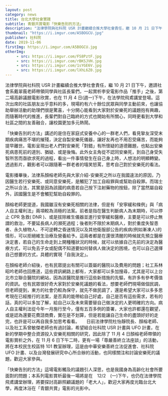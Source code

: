 ```yaml
---
layout: post
category: news
title: 台北大學社會實踐
subtitle: 青銀共賞電影「快樂告別的方法」
description: "法律學院與社科院 USR 計畫繼續合推大學社會責任，繼 10 月 21 日下午，邀請社會系戴翠莪老師帶領同學與社區長輩們，一起賞析李安電影作品「推手」之後，第二場高齡議題電影欣賞，也在 11 月 4 日(週一)下午，在法學院飛鳶講堂登場。這次出席的社區朋友出乎意料的多，現場約有六十餘位民眾與同學主動前來，也讓協助舉辦活動的助理們很是驚喜，十分開心能看到大家對於安樂死的議題抱有興趣，而隨著時代的推進，長輩們對自己臨終的方式也開始有所關心，同時更看到大學和社區之間的友善融合，讓校園更加多元熱鬧。"
thumbnail: "https://i.imgur.com/A5BOGCU.jpg"
publisher: 社科院
date: 2019-11-06
firstImg: https://i.imgur.com/A5BOGCU.jpg
otherImg:
     - src: https://i.imgur.com/FS8PztF.jpg
     - src: https://i.imgur.com/rBKSJVH.jpg
     - src: https://i.imgur.com/1sYGE6V.jpg
     - src: https://i.imgur.com/lXhL6Z0.jpg
---
```

法律學院與社科院 USR 計畫繼續合推大學社會責任，繼 10 月 21 日下午，邀請社會系戴翠莪老師帶領同學與社區長輩們，一起賞析李安電影作品「推手」之後，第二場高齡議題電影欣賞，也在 11 月 4 日(週一)下午，在法學院飛鳶講堂登場。這次出席的社區朋友出乎意料的多，現場約有六十餘位民眾與同學主動前來，也讓協助舉辦活動的助理們很是驚喜，十分開心能看到大家對於安樂死的議題抱有興趣，而隨著時代的推進，長輩們對自己臨終的方式也開始有所關心，同時更看到大學和社區之間的友善融合，讓校園更加多元熱鬧。

「快樂告別的方法」講述的是住在家庭式安養中心的一群老人們，看見摯友深受末期疾病痛苦不堪的摧殘，決定自製安樂死儀器，讓好友再也不用忍受痛苦，而能夠提早離世。電影呈現出老人們對安樂死「對錯」有所懷疑的道德難題，也點出安樂死病患死前的道別、猶疑、或是後悔。此外女主角從不認同安樂死，到自己身受失智所苦而亟欲求死的過程，看出一件事情發生在自己身上時，人想法的明顯轉變。透過影片，觀影者可以跟隨著一群老者的嘻笑怒罵，思考自己對於安樂死的看法。

電影播畢後，法律系顏榕老師先與大家介紹-安樂死之所以在我國違法的原因，乃因醫生若行安樂死、或同意安樂死，是觸犯了加工自殺罪與或幫助自殺罪。而瑞士之所以合法，其實是因為該國的病患若自己按下注射藥物的按鈕，除了當然屬自殺外，該國醫生是不會觸犯幫助自殺罪的。

顏榕老師更提道，我國雖沒有安樂死相關的法律，但是有「安寧緩和條例」與「病人自主權利法」兩項較為消極的法案。前者是指在醫生判斷病人為末期時，可以停止 CPR 急救( DNR )、或是拔除維生儀器並進行安寧緩和醫療，主要是可以停止無謂的救治，不要延長病人的瀕死過程；後者則不限於末期病人，對於重度失智患者、永久植物人、不可逆轉之昏迷情況以及其他衛服部公告的疾病(例如漸凍人)的情形，可以拒絕維生治療及營養給予。這兩者都是在還很清醒的時候就先預立醫療決定書，若自己的生命走到上開種種狀況的時候，就可以依據自己先前的決定為醫療方式，可以免去子女或配偶不知道要如何替病人做決定的困境，也可以自己選擇自己想要的方式，具體的實現「自我決定」。

在顏榕老師介紹後，也有民眾提出有關可以簽屬的醫院以及費用的問題；社工系林昭吟老師也回應道，這些資訊網路上都有，大家都可以多加搜尋，尤其是可以上台北市立聯合醫院的網站，因為該醫院是推行這些新措施的先驅，有許多有參考價值的資訊。也有民眾很好奇大家對於安樂死議題的看法，想要老師們現場做個民調，但老師提到，東方的社會仍較為保守，就先不做民調了，還是希望大家可以多多思考現在已經推行的法案，是否真的能帶給自己好處，自己是否有這些需求，若有的話，真的可以多加了解，給自己以及未來需要替自己做決定的人更明確的方向。病人自主權利法從今年一月施行至今，僅有五百多例的簽署，大家也許都還在觀望，或是認為還要花費諮商費，實在是不划算，但是若能讓自己生命的盡頭好好的走完，也許是可以再自我多加思考看看。
　
日前法律學院杜怡靜院長、顏榕老師、以及社工系曾敏傑老師也有過討論，希望結合社科院 USR 計畫與 UFO 計畫，在新的學期中整合資源投入安樂死相關的研究，因此除了 11 月 4 日顏榕老師帶領的電影賞析之外，在 11 月 6 日下午二時，更有一場「尊嚴善終立法座談」的活動，將在本校民生校區特 101 教室辦理，這是由中華安樂善終立法促進會、社科院 UFO 計畫、以及台灣發展研究中心所合辦的活動，也同樣關注和討論安樂死的議題，歡迎大家參與。

「快樂告別的方法」這場電影觸及的議題引人深思，也是我國身為高齡化社會所要面對的問題；本系列電影賞析最後一場將是在　12/2　(一)下午，也仍在法律學院飛鳶講堂辦理，將要探討高齡照顧議題的「老大人」，歡迎大家再度光臨台北大學，再度沐浴在「青銀共賞」電影的光影中。
